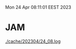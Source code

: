 Mon 24 Apr 08:11:01 EEST 2023
# JAM
<a href='./cache/202304/24_08.log'>./cache/202304/24_08.log</a>
